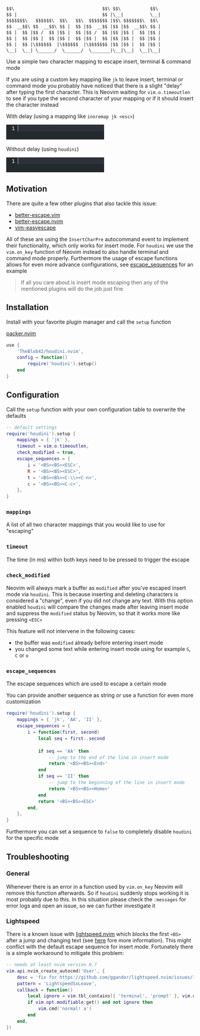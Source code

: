 ```text
$$\                                 $$\ $$\           $$\
$$ |                                $$ |\__|          \__|
$$$$$$$\   $$$$$$\  $$\   $$\  $$$$$$$ |$$\ $$$$$$$\  $$\
$$  __$$\ $$  __$$\ $$ |  $$ |$$  __$$ |$$ |$$  __$$\ $$ |
$$ |  $$ |$$ /  $$ |$$ |  $$ |$$ /  $$ |$$ |$$ |  $$ |$$ |
$$ |  $$ |$$ |  $$ |$$ |  $$ |$$ |  $$ |$$ |$$ |  $$ |$$ |
$$ |  $$ |\$$$$$$  |\$$$$$$  |\$$$$$$$ |$$ |$$ |  $$ |$$ |
\__|  \__| \______/  \______/  \_______|\__|\__|  \__|\__|
```

Use a simple two character mapping to escape insert, terminal & command mode

If you are using a custom key mapping like `jk` to leave insert, terminal or command mode you probably have noticed that there is a slight "delay" after typing the first character. This is Neovim waiting for `vim.o.timeoutlen` to see if you type the second character of your mapping or if it should insert the character instead

With delay (using a mapping like `inoremap jk <esc>`)

![with delay](./assets/with_delay.gif)

Without delay (using `houdini`)

![without delay](./assets/without_delay.gif)

## Motivation

There are quite a few other plugins that also tackle this issue:

- [better-escape.vim](https://github.com/jdhao/better-escape.vim)
- [better-escape.nvim](https://github.com/max397574/better-escape.nvim)
- [vim-easyescape](https://github.com/zhou13/vim-easyescape)

All of these are using the `InsertCharPre` autocommand event to implement their functionality, which only works for insert mode. For `houdini` we use the `vim.on_key` function of Neovim instead to also handle terminal and command mode properly. Furthermore the usage of escape functions allows for even more advance configurations, see [escape_sequences](#escape_sequences) for an example

> If all you care about is insert mode escaping then any of the mentioned plugins will do the job just fine

## Installation

Install with your favorite plugin manager and call the `setup` function

[packer.nvim](https://github.com/wbthomason/packer.nvim)
```lua
use {
    'TheBlob42/houdini.nvim',
    config = function()
        require('houdini').setup()
    end
}
```

## Configuration

Call the `setup` function with your own configuration table to overwrite the defaults

```lua
-- default settings
require('houdini').setup {
    mappings = { 'jk' },
    timeout = vim.o.timeoutlen,
    check_modified = true,
    escape_sequences = {
        i = '<BS><BS><ESC>',
        R = '<BS><BS><ESC>',
        t = '<BS><BS><C-\\><C-n>',
        c = '<BS><BS><C-c>',
    },
}
```

### `mappings`

A list of all two character mappings that you would like to use for "escaping"

### `timeout`

The time (in ms) within both keys need to be pressed to trigger the escape

### `check_modified`

Neovim will always mark a buffer as `modified` after you've escaped insert mode via `houdini`. This is because inserting and deleting characters is considered a "change", even if you did not change any text. With this option enabled `houdini` will compare the changes made after leaving insert mode and suppress the `modified` status by Neovim, so that it works more like pressing `<ESC>`

This feature will not intervene in the following cases:

- the buffer was `modified` already before entering insert mode
- you changed some text while entering insert mode using for example `S`, `C` or `o`

### `escape_sequences`

The escape sequences which are used to escape a certain mode

You can provide another sequence as string or use a function for even more customization

```lua
require('houdini').setup {
    mappings = { 'jk', 'AA', 'II' },
    escape_sequences = {
        i = function(first, second)
            local seq = first..second

            if seq == 'AA' then
                -- jump to the end of the line in insert mode
                return '<BS><BS><End>'
            end
            if seq == 'II' then
                -- jump to the beginning of the line in insert mode
                return '<BS><BS><Home>'
            end
            return '<BS><BS><ESC>'
        end,
    },
}
```

Furthermore you can set a sequence to `false` to completely disable `houdini` for the specific mode

## Troubleshooting

### General

Whenever there is an error in a function used by `vim.on_key` Neovim will remove this function afterwards. So if `houdini` suddenly stops working it is most probably due to this. In this situation please check the `:messages` for error logs and open an issue, so we can further investigate it

### Lightspeed

There is a known issue with [lightspeed.nvim](https://github.com/ggandor/lightspeed.nvim) which blocks the first `<BS>` after a jump and changing text (see [here](https://github.com/ggandor/lightspeed.nvim/issues/140) fore more information). This might conflict with the default escape sequence for insert mode. Fortunately there is a simple workaround to mitigate this problem:

```lua
-- needs at least nvim version 0.7
vim.api.nvim_create_autocmd('User', {
    desc = 'fix for https://github.com/ggandor/lightspeed.nvim/issues/140',
    pattern = 'LightspeedSxLeave',
    callback = function()
        local ignore = vim.tbl_contains({ 'terminal', 'prompt' }, vim.opt.buftype:get())
        if vim.opt.modifiable:get() and not ignore then
            vim.cmd('normal! a')
        end
    end,
})
```
